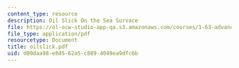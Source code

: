 ```yaml
---
content_type: resource
description: Oil Slick On the Sea Survace
file: https://ol-ocw-studio-app-qa.s3.amazonaws.com/courses/1-63-advanced-fluid-dynamics-of-the-environment-fall-2002/d00daa98e84562a5c8894049ea9dfc6b_oilslick.pdf
file_type: application/pdf
resourcetype: Document
title: oilslick.pdf
uid: d00daa98-e845-62a5-c889-4049ea9dfc6b
---
```

